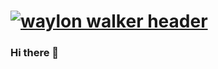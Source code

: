 # [![waylon walker header](https://raw.githubusercontent.com/GAUTAM9101/GAUTAM9101/Header.png)](https://waylonwalker.com)
<p>
  <a href="https://raw.githubusercontent.com/GAUTAM9101/GAUTAM9101/Header.png"><img width="150" align='right'></a>
</p>

### Hi there 👋

<!--
**GAUTAM9101/GAUTAM9101** is a ✨ _special_ ✨ repository because its `README.md` (this file) appears on your GitHub profile.

Here are some ideas to get you started:

- 🔭 I’m currently working on ...
- 🌱 I’m currently learning ...
- 👯 I’m looking to collaborate on ...
- 🤔 I’m looking for help with ...
- 💬 Ask me about ...
- 📫 How to reach me: ...
- 😄 Pronouns: ...
- ⚡ Fun fact: ...
-->
